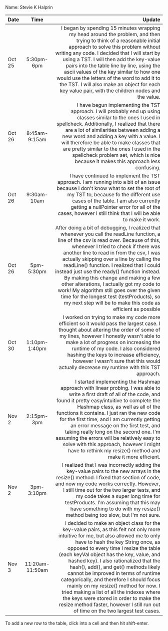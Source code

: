 Name: Stevie K Halprin

| Date   |      Time       |                                                                                                                                                                                                                                                                                                                                                                                                                                                                                                                                                                                                                                                  Update |
|:-------|:---------------:|--------------------------------------------------------------------------------------------------------------------------------------------------------------------------------------------------------------------------------------------------------------------------------------------------------------------------------------------------------------------------------------------------------------------------------------------------------------------------------------------------------------------------------------------------------------------------------------------------------------------------------------------------------:|
| Oct 25 |   5:30pm-6pm    |                                                                                                                                                      I began by spending 15 minutes wrapping my head around the problem, and then trying to think of a reasonable initial approach to solve this problem without writing any code. I decided that I will start by using a TST. I will then add the key-value pairs into the table line by line, using the ascii values of the key similar to how one would use the letters of the word to add it to the TST. I will also make an object for each key value pair, with the children nodes and the value. |
| Oct 26 |  8:45am-9:15am  |                                                                                                                                                                                                                       I have begun implementing the TST approach. I will probably end up using classes similar to the ones I used in spellcheck. Additionally, I realized that there are a lot of similarities between adding a new word and adding a key with a value. I will therefore be able to make classes that are pretty similar to the ones I used in the spellcheck problem set, which is nice because it makes this approach less confusing. |
| Oct 26 |   9:30am-10am   |                                                                                                                                                                                                                                                                                                                           I have continued to implement the TST approach. I am running into a bit of an issue because I don't know what to set the root of my TST to, because fo the different use cases of the table. I am also currently getting a nullPointer error for all of the cases, however I still think that I will be able to make it work. |
| Oct 26 |   5pm-5:30pm    |                                     After doing a bit of debugging, I realized that whenever you call the readLine function, a line of the csv is read over. Because of this, whenever I tried to check if there was another line to read in from the csv, I was actually skipping over a line by calling the readLine() function. I realized that I could instead just use the ready() function instead. By making this change and making a few other alterations, I actually got my code to work! My algorithm still goes over the given time for the longest test (testProducts), so my next step will be to make this code as efficient as possible |
| Oct 30 |  1:10pm-1:40pm  |                                                                                                                                                                                                                                                       I worked on trying to make my code more efficient so it would pass the largest case. I thought about altering the order of some of my lines, however I honestly wasn't able to make a lot of progress on increasing the runtime of my code. I also considered hashing the keys to increase efficiency, however I wasn't sure that this would actually decrease my runtime with this TST approach. |
| Nov 2  |   2:15pm-3pm    |                                                                                                  I started implementing the Hashmap approach with linear probing. I was able to write a first draft of all of the code, and found it pretty easy/intuitive to complete the Hashmap class, as well as all of the functions it contains. I just ran the new code for the first time, and I am currently getting an error message on the first test, and taking really long on the second one. I'm assuming the errors will be relatively easy to solve with this approach, however I might have to rethink my resize() method and make it more efficient. |
| Nov 2  |   3pm-3:10pm    |                                                                                                                                                                                                                                                               I realized that I was incorrectly adding the key-value pairs to the new arrays in the resize() method. I fixed that section of code, and now my code works correctly. However, I still time out for the two larger tests, and my code takes a super long time for testProducts. I'm assuming that this may have something to do with my resize() method being too slow, but I'm not sure. |
| Nov 3  | 11:20am-11:50am |  I decided to make an object class for the key-value pairs, as this felt not only more intuitive for me, but also allowed me to only have to hash the key String once, as opposed to every time I resize the table (each keyVal object has the key, value, and hashed key). I also rationalized that the hash(), add(), and get() methods likely cannot be improved in terms of runtime categorically, and therefore I should focus mainly on my resize() method for now. I tried making a list of all the indexes where the keys were stored in order to make the resize method faster, however I still run out of time on the two largest test cases. |


To add a new row to the table, click into a cell and then hit shift-enter.